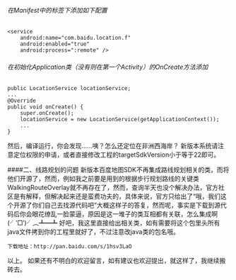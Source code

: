 ###### 在Manifest中的<application>标签下添加如下配置
```
<service
    android:name="com.baidu.location.f"
    android:enabled="true"
    android:process=":remote" />
```
###### 在初始化Application类（没有则在第一个Activity）的OnCreate方法添加
```
public LocationService locationService;
...
@Override
public void onCreate() {
    super.onCreate();
    locationService = new LocationService(getApplicationContext());
    ...
}
```
然后，编译运行，你会发现......咦？怎么还定位在非洲西海岸？
新版本系统请注意定位权限的申请，或者直接修改工程的targetSdkVersion小于等于22即可。

####二、线路规划的问题
新版本百度地图SDK不再集成路线规划相关的类，而将他们开源了，然而，例如我之前要是用到的根据步行规划路线的关键类WalkingRouteOverlay就不再存在了，然而，查询半天也没个解决办法，官方社区是有解释，但解决起来还是蛮费功夫的，具体来说，官方只给出了“哦，我们这个开源了你们自己去找源代码吧”大概这样子的答复，然而呢，事实是下载到源代码后你会眼花缭乱一脸蒙逼，原因是这一堆子的类互相都有关联，怎么集成啊(╯‵□′)╯︵┻━┻
好吧，我这里直接给出相关类，如有需要将这个包里头所有java文件拷到你的工程里就好了，不过注意改java类的包名哦。
```
下载地址：http://pan.baidu.com/s/1hsv3LaO
```

以上。
如果还有不明白的欢迎留言，如有建议也欢迎提出，就这样了，我继续搬砖去。

